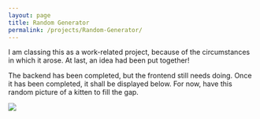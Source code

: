 ```yaml
---
layout: page
title: Random Generator
permalink: /projects/Random-Generator/
---
```


I am classing this as a work-related project, because of the circumstances in which it arose. At last, an idea had been put together!

The backend has been completed, but the frontend still needs doing. Once it has been completed, it shall be displayed below. For now, have this random picture of a kitten to fill the gap.

<img src="https://nationaltoday.com/wp-content/uploads/2020/07/Kitten-640x514.jpg">